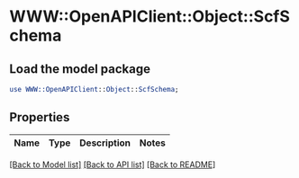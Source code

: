 # WWW::OpenAPIClient::Object::ScfSchema

## Load the model package
```perl
use WWW::OpenAPIClient::Object::ScfSchema;
```

## Properties
Name | Type | Description | Notes
------------ | ------------- | ------------- | -------------

[[Back to Model list]](../README.md#documentation-for-models) [[Back to API list]](../README.md#documentation-for-api-endpoints) [[Back to README]](../README.md)


